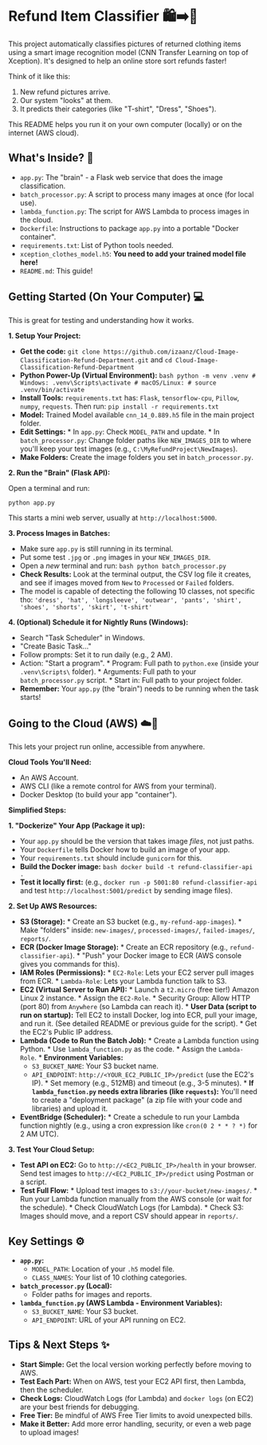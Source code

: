 
# Refund Item Classifier 🛍️➡️🤖

This project automatically classifies pictures of returned clothing items using a smart image recognition model  (CNN Transfer Learning on top of Xception). It's designed to help an online store sort refunds faster!

Think of it like this:
1.  New refund pictures arrive.
2.  Our system "looks" at them.
3.  It predicts their categories (like "T-shirt", "Dress", "Shoes").

This README helps you run it on your own computer (locally) or on the internet (AWS cloud).

## What's Inside? 📁

*   `app.py`: The "brain" - a Flask web service that does the image classification.
*   `batch_processor.py`: A script to process many images at once (for local use).
*   `lambda_function.py`: The script for AWS Lambda to process images in the cloud.
*   `Dockerfile`: Instructions to package `app.py` into a portable "Docker container".
*   `requirements.txt`: List of Python tools needed.
*   `xception_clothes_model.h5`: **You need to add your trained model file here!**
*   `README.md`: This guide!

## Getting Started (On Your Computer) 💻

This is great for testing and understanding how it works.

**1. Setup Your Project:**

   *   **Get the code:** `git clone https://github.com/izaanz/Cloud-Image-Classification-Refund-Department.git` and `cd Cloud-Image-Classification-Refund-Department`
   *   **Python Power-Up (Virtual Environment):**
     ```bash
     python -m venv .venv
     # Windows:
     .venv\Scripts\activate
     # macOS/Linux:
     # source .venv/bin/activate
     ```
   *   **Install Tools:**
     `requirements.txt` has: `Flask`, `tensorflow-cpu`, `Pillow`, `numpy`, `requests`.
     Then run: `pip install -r requirements.txt`
   *   **Model:** Trained Model available `cnn_14_0.889.h5` file in the main project folder.
   *   **Edit Settings:**
     *   In `app.py`: Check `MODEL_PATH` and update.
     *   In `batch_processor.py`: Change folder paths like `NEW_IMAGES_DIR` to where you'll keep your test images (e.g., `C:\MyRefundProject\NewImages`).
   *   **Make Folders:** Create the image folders you set in `batch_processor.py`.

**2. Run the "Brain" (Flask API):**

   Open a terminal and run:
   ```bash
   python app.py
   ```
   This starts a mini web server, usually at `http://localhost:5000`.

**3. Process Images in Batches:**

   *   Make sure `app.py` is still running in its terminal.
   *   Put some test `.jpg` or `.png` images in your `NEW_IMAGES_DIR`.
   *   Open a *new* terminal and run:
     ```bash
     python batch_processor.py
     ```
   *   **Check Results:** Look at the terminal output, the CSV log file it creates, and see if images moved from `New` to `Processed` or `Failed` folders.
   *   The model is capable of detecting the following 10 classes, not specific tho: ```
    'dress',
    'hat',
    'longsleeve',
    'outwear',
    'pants',
    'shirt',
    'shoes',
    'shorts',
    'skirt',
    't-shirt' ```

**4. (Optional) Schedule it for Nightly Runs (Windows):**

   *   Search "Task Scheduler" in Windows.
   *   "Create Basic Task..."
   *   Follow prompts: Set it to run daily (e.g., 2 AM).
   *   Action: "Start a program".
     *   Program: Full path to `python.exe` (inside your `.venv\Scripts\` folder).
     *   Arguments: Full path to your `batch_processor.py` script.
     *   Start in: Full path to your project folder.
   *   **Remember:** Your `app.py` (the "brain") needs to be running when the task starts!

## Going to the Cloud (AWS) ☁️🚀

This lets your project run online, accessible from anywhere.

**Cloud Tools You'll Need:**
*   An AWS Account.
*   AWS CLI (like a remote control for AWS from your terminal).
*   Docker Desktop (to build your app "container").

**Simplified Steps:**

**1. "Dockerize" Your App (Package it up):**

   *   Your `app.py` should be the version that takes image *files*, not just paths.
   *   Your `Dockerfile` tells Docker how to build an image of your app.
   *   Your `requirements.txt` should include `gunicorn` for this.
   *   **Build the Docker image:**
     ```bash
     docker build -t refund-classifier-api .
     ```
   *   **Test it locally first:** (e.g., `docker run -p 5001:80 refund-classifier-api` and test `http://localhost:5001/predict` by sending image files).

**2. Set Up AWS Resources:**

   *   **S3 (Storage):**
     *   Create an S3 bucket (e.g., `my-refund-app-images`).
     *   Make "folders" inside: `new-images/`, `processed-images/`, `failed-images/`, `reports/`.
   *   **ECR (Docker Image Storage):**
     *   Create an ECR repository (e.g., `refund-classifier-api`).
     *   "Push" your Docker image to ECR (AWS console gives you commands for this).
   *   **IAM Roles (Permissions):**
     *   `EC2-Role`: Lets your EC2 server pull images from ECR.
     *   `Lambda-Role`: Lets your Lambda function talk to S3.
   *   **EC2 (Virtual Server to Run API):**
     *   Launch a `t2.micro` (free tier!) Amazon Linux 2 instance.
     *   Assign the `EC2-Role`.
     *   Security Group: Allow HTTP (port 80) from `Anywhere` (so Lambda can reach it).
     *   **User Data (script to run on startup):** Tell EC2 to install Docker, log into ECR, pull your image, and run it. (See detailed README or previous guide for the script).
     *   Get the EC2's Public IP address.
   *   **Lambda (Code to Run the Batch Job):**
     *   Create a Lambda function using Python.
     *   Use `lambda_function.py` as the code.
     *   Assign the `Lambda-Role`.
     *   **Environment Variables:**
       *   `S3_BUCKET_NAME`: Your S3 bucket name.
       *   `API_ENDPOINT`: `http://<YOUR_EC2_PUBLIC_IP>/predict` (use the EC2's IP).
     *   Set memory (e.g., 512MB) and timeout (e.g., 3-5 minutes).
     *   **If `lambda_function.py` needs extra libraries (like `requests`):** You'll need to create a "deployment package" (a zip file with your code and libraries) and upload it.
   *   **EventBridge (Scheduler):**
     *   Create a schedule to run your Lambda function nightly (e.g., using a cron expression like `cron(0 2 * * ? *)` for 2 AM UTC).

**3. Test Your Cloud Setup:**

   *   **Test API on EC2:** Go to `http://<EC2_PUBLIC_IP>/health` in your browser. Send test images to `http://<EC2_PUBLIC_IP>/predict` using Postman or a script.
   *   **Test Full Flow:**
     *   Upload test images to `s3://your-bucket/new-images/`.
     *   Run your Lambda function manually from the AWS console (or wait for the schedule).
     *   Check CloudWatch Logs (for Lambda).
     *   Check S3: Images should move, and a report CSV should appear in `reports/`.

## Key Settings ⚙️

*   **`app.py`:**
    *   `MODEL_PATH`: Location of your `.h5` model file.
    *   `CLASS_NAMES`: Your list of 10 clothing categories.
*   **`batch_processor.py` (Local):**
    *   Folder paths for images and reports.
*   **`lambda_function.py` (AWS Lambda - Environment Variables):**
    *   `S3_BUCKET_NAME`: Your S3 bucket.
    *   `API_ENDPOINT`: URL of your API running on EC2.

## Tips & Next Steps ✨

*   **Start Simple:** Get the local version working perfectly before moving to AWS.
*   **Test Each Part:** When on AWS, test your EC2 API first, then Lambda, then the scheduler.
*   **Check Logs:** CloudWatch Logs (for Lambda) and `docker logs` (on EC2) are your best friends for debugging.
*   **Free Tier:** Be mindful of AWS Free Tier limits to avoid unexpected bills.
*   **Make it Better:** Add more error handling, security, or even a web page to upload images!


